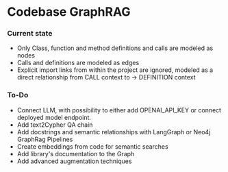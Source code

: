 # Codebase GraphRAG
### Current state
- Only Class, function and method definitions and calls are modeled as nodes
- Calls and definitions are modeled as edges
- Explicit import links from within the project are ignored, modeled as a direct relationship from CALL context to -> DEFINITION context


### To-Do
- Connect LLM, with possibility to either add OPENAI_API_KEY or connect deployed model endpoint.
- Add text2Cypher QA chain
- Add docstrings and semantic relationships with LangGraph or Neo4j GraphRag Pipelines
- Create embeddings from code for semantic searches
- Add library's documentation to the Graph
- Add advanced augmentation techniques